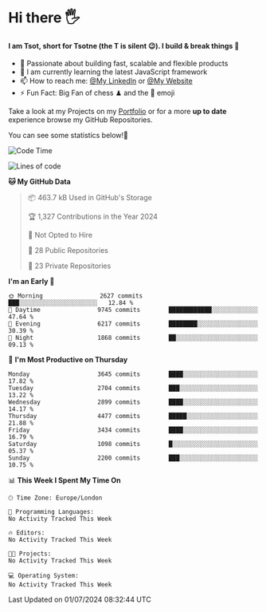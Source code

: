 # Hi there :raised_hand_with_fingers_splayed:
#### I am Tsot, short for Tsotne (the T is silent :wink:). I build & break things :space_invader:
- :telescope: Passionate about building fast, scalable and flexible products
- :seedling: I am currently learning the latest JavaScript framework 
- :mailbox: How to reach me: [@My LinkedIn](https://www.linkedin.com/in/tsotne-gvadzabia/) or [@My Website](https://tsotne.co.uk/contact)
- :zap: Fun Fact: Big Fan of chess ♟ and the 👾 emoji

Take a look at my Projects on my [Portfolio](https://tsotne.co.uk/) or for a more **up to date** experience browse my GitHub Repositories.

You can see some statistics below!:space_invader:
<!--START_SECTION:waka-->
![Code Time](http://img.shields.io/badge/Code%20Time-761%20hrs%202%20mins-blue)

![Lines of code](https://img.shields.io/badge/From%20Hello%20World%20I%27ve%20Written-6.7%20million%20lines%20of%20code-blue)

**🐱 My GitHub Data** 

> 📦 463.7 kB Used in GitHub's Storage 
 > 
> 🏆 1,327 Contributions in the Year 2024
 > 
> 🚫 Not Opted to Hire
 > 
> 📜 28 Public Repositories 
 > 
> 🔑 23 Private Repositories 
 > 
**I'm an Early 🐤** 

```text
🌞 Morning                2627 commits        ███░░░░░░░░░░░░░░░░░░░░░░   12.84 % 
🌆 Daytime                9745 commits        ████████████░░░░░░░░░░░░░   47.64 % 
🌃 Evening                6217 commits        ████████░░░░░░░░░░░░░░░░░   30.39 % 
🌙 Night                  1868 commits        ██░░░░░░░░░░░░░░░░░░░░░░░   09.13 % 
```
📅 **I'm Most Productive on Thursday** 

```text
Monday                   3645 commits        ████░░░░░░░░░░░░░░░░░░░░░   17.82 % 
Tuesday                  2704 commits        ███░░░░░░░░░░░░░░░░░░░░░░   13.22 % 
Wednesday                2899 commits        ████░░░░░░░░░░░░░░░░░░░░░   14.17 % 
Thursday                 4477 commits        █████░░░░░░░░░░░░░░░░░░░░   21.88 % 
Friday                   3434 commits        ████░░░░░░░░░░░░░░░░░░░░░   16.79 % 
Saturday                 1098 commits        █░░░░░░░░░░░░░░░░░░░░░░░░   05.37 % 
Sunday                   2200 commits        ███░░░░░░░░░░░░░░░░░░░░░░   10.75 % 
```


📊 **This Week I Spent My Time On** 

```text
🕑︎ Time Zone: Europe/London

💬 Programming Languages: 
No Activity Tracked This Week

🔥 Editors: 
No Activity Tracked This Week

🐱‍💻 Projects: 
No Activity Tracked This Week

💻 Operating System: 
No Activity Tracked This Week
```


 Last Updated on 01/07/2024 08:32:44 UTC
<!--END_SECTION:waka-->
